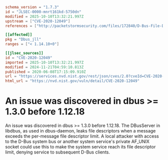 ```toml
schema_version = "1.7.3"
id = "JLSEC-0000-mnrt161kd-5750dn"
modified = 2025-10-10T13:32:21.997Z
upstream = ["CVE-2020-12049"]
references = ["http://packetstormsecurity.com/files/172840/D-Bus-File-Descriptor-Leak-Denial-Of-Service.html", "http://www.openwall.com/lists/oss-security/2020/06/04/3", "https://gitlab.freedesktop.org/dbus/dbus/-/issues/294", "https://gitlab.freedesktop.org/dbus/dbus/-/tags/dbus-1.10.30", "https://gitlab.freedesktop.org/dbus/dbus/-/tags/dbus-1.12.18", "https://gitlab.freedesktop.org/dbus/dbus/-/tags/dbus-1.13.16", "https://security.gentoo.org/glsa/202007-46", "https://securitylab.github.com/advisories/GHSL-2020-057-DBus-DoS-file-descriptor-leak", "https://usn.ubuntu.com/4398-1/", "https://usn.ubuntu.com/4398-2/", "http://packetstormsecurity.com/files/172840/D-Bus-File-Descriptor-Leak-Denial-Of-Service.html", "http://www.openwall.com/lists/oss-security/2020/06/04/3", "https://gitlab.freedesktop.org/dbus/dbus/-/issues/294", "https://gitlab.freedesktop.org/dbus/dbus/-/tags/dbus-1.10.30", "https://gitlab.freedesktop.org/dbus/dbus/-/tags/dbus-1.12.18", "https://gitlab.freedesktop.org/dbus/dbus/-/tags/dbus-1.13.16", "https://security.gentoo.org/glsa/202007-46", "https://securitylab.github.com/advisories/GHSL-2020-057-DBus-DoS-file-descriptor-leak", "https://usn.ubuntu.com/4398-1/", "https://usn.ubuntu.com/4398-2/"]

[[affected]]
pkg = "Dbus_jll"
ranges = ["< 1.14.10+0"]

[[jlsec_sources]]
id = "CVE-2020-12049"
imported = 2025-10-10T13:32:21.997Z
modified = 2024-11-21T04:59:10.813Z
published = 2020-06-08T17:15:09.910Z
url = "https://services.nvd.nist.gov/rest/json/cves/2.0?cveId=CVE-2020-12049"
html_url = "https://nvd.nist.gov/vuln/detail/CVE-2020-12049"
```

# An issue was discovered in dbus >= 1.3.0 before 1.12.18

An issue was discovered in dbus >= 1.3.0 before 1.12.18. The DBusServer in libdbus, as used in dbus-daemon, leaks file descriptors when a message exceeds the per-message file descriptor limit. A local attacker with access to the D-Bus system bus or another system service's private AF_UNIX socket could use this to make the system service reach its file descriptor limit, denying service to subsequent D-Bus clients.


